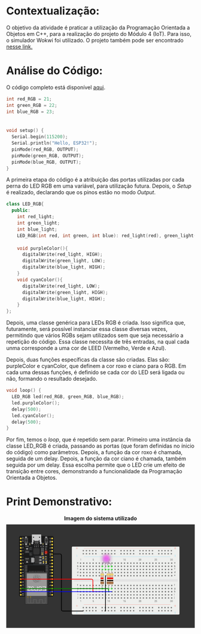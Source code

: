 # Contextualização:

O objetivo da atividade é praticar a utilização da Programação Orientada a Objetos em C++, para a realização do projeto do Módulo 4 (IoT). Para isso, o simulador Wokwi foi utilizado. O projeto também pode ser encontrado [nesse link.](https://wokwi.com/projects/445523808957329409)

# Análise do Código:

O código completo está disponível [aqui](src/code.ino).

```C++
int red_RGB = 21;
int green_RGB = 22;
int blue_RGB = 23;


void setup() {
  Serial.begin(115200);
  Serial.println("Hello, ESP32!");
  pinMode(red_RGB, OUTPUT);
  pinMode(green_RGB, OUTPUT);
  pinMode(blue_RGB, OUTPUT);
}
```
A primeira etapa do código é a atribuição das portas utilizadas por cada perna do LED RGB em uma variável, para utilização futura. Depois, o _Setup_ é realizado, declarando que os pinos estão no modo _Output_.

```C++
class LED_RGB{
  public: 
    int red_light;
    int green_light;
    int blue_light;
    LED_RGB(int red, int green, int blue): red_light(red), green_light(green), blue_light(blue) {}

    void purpleColor(){
      digitalWrite(red_light, HIGH);
      digitalWrite(green_light, LOW);
      digitalWrite(blue_light, HIGH);
    }
    void cyanColor(){
      digitalWrite(red_light, LOW);
      digitalWrite(green_light, HIGH);
      digitalWrite(blue_light, HIGH);
    }
};
```

Depois, uma classe genérica para LEDs RGB é criada. Isso significa que, futuramente, será possível instanciar essa classe diversas vezes, permitindo que vários RGBs sejam utilizados sem que seja necessário a repetição do código. Essa classe necessita de três entradas, na qual cada unma corresponde a uma cor de LEED (Vermelho, Verde e Azul).

Depois, duas funções específicas da classe são criadas. Elas são: purpleColor e cyanColor, que definem a cor roxo e ciano para o RGB. Em cada uma dessas funções, é definido se cada cor do LED será ligada ou não, formando o resultado desejado.

```C++
void loop() {
  LED_RGB led(red_RGB, green_RGB, blue_RGB);
  led.purpleColor();
  delay(500); 
  led.cyanColor();
  delay(500);
}
```

Por fim, temos o _loop_, que é repetido sem parar. Primeiro uma instância da classe LED_RGB é criada, passando as portas (que foram definidas no ínicio do código) como parâmetros. Depois, a função da cor roxo é chamada, seguida de um delay. Depois, a função da cor ciano é chamada, também seguida por um delay. Essa escolha permite que o LED crie um efeito de transição entre cores, demonstrando a funcionalidade da Programação Orientada a Objetos.

# Print Demonstrativo:

<div style="text-align:center">
  <p style="margin-bottom:8px;"><strong>Imagem do sistema utilizado</strong></p>
  <img src="assets/image.png" alt="Imagem do sistema utilizado" style="display:block; margin:0 auto; width:700px; max-width:100%; height:auto;" />
</div>
